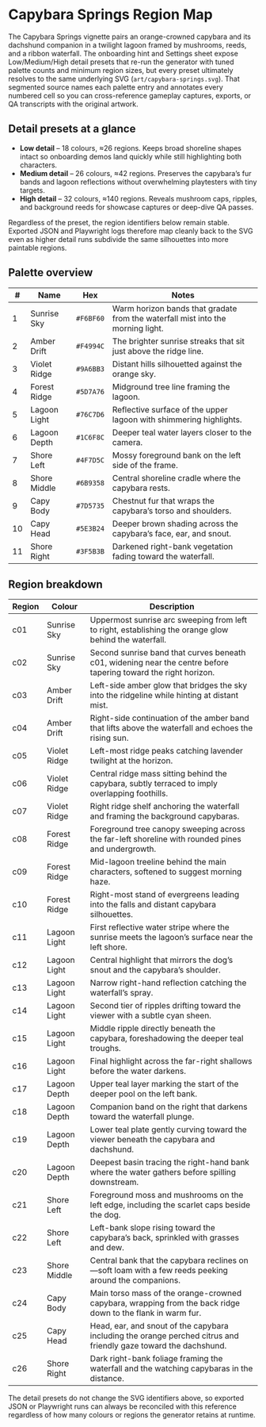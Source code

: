 # Capybara Springs Region Map

The Capybara Springs vignette pairs an orange-crowned capybara and its
dachshund companion in a twilight lagoon framed by mushrooms, reeds, and a
ribbon waterfall. The onboarding hint and Settings sheet expose Low/Medium/High
detail presets that re-run the generator with tuned palette counts and minimum
region sizes, but every preset ultimately resolves to the same underlying SVG
(`art/capybara-springs.svg`). That segmented source names each palette entry and
annotates every numbered cell so you can cross-reference gameplay captures,
exports, or QA transcripts with the original artwork.

## Detail presets at a glance

- **Low detail** – 18 colours, ≈26 regions. Keeps broad shoreline shapes intact so
  onboarding demos land quickly while still highlighting both characters.
- **Medium detail** – 26 colours, ≈42 regions. Preserves the capybara’s fur bands
  and lagoon reflections without overwhelming playtesters with tiny targets.
- **High detail** – 32 colours, ≈140 regions. Reveals mushroom caps, ripples, and
  background reeds for showcase captures or deep-dive QA passes.

Regardless of the preset, the region identifiers below remain stable. Exported
JSON and Playwright logs therefore map cleanly back to the SVG even as higher
detail runs subdivide the same silhouettes into more paintable regions.

## Palette overview

| # | Name | Hex | Notes |
| - | ---- | --- | ----- |
| 1 | Sunrise Sky | `#F6BF60` | Warm horizon bands that gradate from the waterfall mist into the morning light. |
| 2 | Amber Drift | `#F4994C` | The brighter sunrise streaks that sit just above the ridge line. |
| 3 | Violet Ridge | `#9A6BB3` | Distant hills silhouetted against the orange sky. |
| 4 | Forest Ridge | `#5D7A76` | Midground tree line framing the lagoon. |
| 5 | Lagoon Light | `#76C7D6` | Reflective surface of the upper lagoon with shimmering highlights. |
| 6 | Lagoon Depth | `#1C6F8C` | Deeper teal water layers closer to the camera. |
| 7 | Shore Left | `#4F7D5C` | Mossy foreground bank on the left side of the frame. |
| 8 | Shore Middle | `#6B9358` | Central shoreline cradle where the capybara rests. |
| 9 | Capy Body | `#7D5735` | Chestnut fur that wraps the capybara’s torso and shoulders. |
| 10 | Capy Head | `#5E3B24` | Deeper brown shading across the capybara’s face, ear, and snout. |
| 11 | Shore Right | `#3F5B3B` | Darkened right-bank vegetation fading toward the waterfall. |

## Region breakdown

| Region | Colour | Description |
| ------ | ------ | ----------- |
| c01 | Sunrise Sky | Uppermost sunrise arc sweeping from left to right, establishing the orange glow behind the waterfall. |
| c02 | Sunrise Sky | Second sunrise band that curves beneath c01, widening near the centre before tapering toward the right horizon. |
| c03 | Amber Drift | Left-side amber glow that bridges the sky into the ridgeline while hinting at distant mist. |
| c04 | Amber Drift | Right-side continuation of the amber band that lifts above the waterfall and echoes the rising sun. |
| c05 | Violet Ridge | Left-most ridge peaks catching lavender twilight at the horizon. |
| c06 | Violet Ridge | Central ridge mass sitting behind the capybara, subtly terraced to imply overlapping foothills. |
| c07 | Violet Ridge | Right ridge shelf anchoring the waterfall and framing the background capybaras. |
| c08 | Forest Ridge | Foreground tree canopy sweeping across the far-left shoreline with rounded pines and undergrowth. |
| c09 | Forest Ridge | Mid-lagoon treeline behind the main characters, softened to suggest morning haze. |
| c10 | Forest Ridge | Right-most stand of evergreens leading into the falls and distant capybara silhouettes. |
| c11 | Lagoon Light | First reflective water stripe where the sunrise meets the lagoon’s surface near the left shore. |
| c12 | Lagoon Light | Central highlight that mirrors the dog’s snout and the capybara’s shoulder. |
| c13 | Lagoon Light | Narrow right-hand reflection catching the waterfall’s spray. |
| c14 | Lagoon Light | Second tier of ripples drifting toward the viewer with a subtle cyan sheen. |
| c15 | Lagoon Light | Middle ripple directly beneath the capybara, foreshadowing the deeper teal troughs. |
| c16 | Lagoon Light | Final highlight across the far-right shallows before the water darkens. |
| c17 | Lagoon Depth | Upper teal layer marking the start of the deeper pool on the left bank. |
| c18 | Lagoon Depth | Companion band on the right that darkens toward the waterfall plunge. |
| c19 | Lagoon Depth | Lower teal plate gently curving toward the viewer beneath the capybara and dachshund. |
| c20 | Lagoon Depth | Deepest basin tracing the right-hand bank where the water gathers before spilling downstream. |
| c21 | Shore Left | Foreground moss and mushrooms on the left edge, including the scarlet caps beside the dog. |
| c22 | Shore Left | Left-bank slope rising toward the capybara’s back, sprinkled with grasses and dew. |
| c23 | Shore Middle | Central bank that the capybara reclines on—soft loam with a few reeds peeking around the companions. |
| c24 | Capy Body | Main torso mass of the orange-crowned capybara, wrapping from the back ridge down to the flank in warm fur. |
| c25 | Capy Head | Head, ear, and snout of the capybara including the orange perched citrus and friendly gaze toward the dachshund. |
| c26 | Shore Right | Dark right-bank foliage framing the waterfall and the watching capybaras in the distance. |

The detail presets do not change the SVG identifiers above, so exported JSON or
Playwright runs can always be reconciled with this reference regardless of how
many colours or regions the generator retains at runtime.
